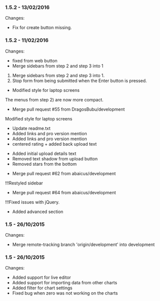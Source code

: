 

### 1.5.2 - 13/02/2016

 Changes: 


 * Fix for create button missing.


### 1.5.2 - 11/02/2016

 Changes: 


 * fixed from web button
 * Merge sidebars from step 2 and step 3 into 1

1. Merge sidebars from step 2 and step 3 into 1.
2. Stop form from being submitted when the Enter button is pressed.
 * Modified style for laptop screens

The menus from step 2) are now more compact.
 * Merge pull request #55 from DragosBubu/development

Modified style for laptop screens
 * Update readme.txt
 * Added links and pro version mention
 * Added links and pro version mention
 * centered rating + added back upload text

- Added initial upload details text
- Removed text shadow from upload button
- Removed stars from the bottom
 * Merge pull request #62 from abaicus/development

!!!Restyled sidebar
 * Merge pull request #64 from abaicus/development

!!!Fixed issues with jQuery.
 * Added advanced section


### 1.5 - 26/10/2015

 Changes: 


 * Merge remote-tracking branch 'origin/development' into development


### 1.5 - 26/10/2015

 Changes: 


* Added support for live editor
* Added support for importing data from other charts
* Added filter for chart settings
* Fixed bug when zero was not working on the charts
